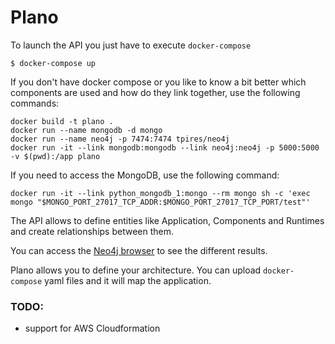 # Plano



To launch the API you just have to execute `docker-compose`

```
$ docker-compose up
```

If you don't have docker compose or you like to know a bit better which components are used and how do they link together, use the following commands:

```
docker build -t plano .
docker run --name mongodb -d mongo
docker run --name neo4j -p 7474:7474 tpires/neo4j
docker run -it --link mongodb:mongodb --link neo4j:neo4j -p 5000:5000 -v $(pwd):/app plano
```

If you need to access the MongoDB, use the following command:

```
docker run -it --link python_mongodb_1:mongo --rm mongo sh -c 'exec mongo "$MONGO_PORT_27017_TCP_ADDR:$MONGO_PORT_27017_TCP_PORT/test"'

```

The API allows to define entities like Application, Components and Runtimes and create relationships between them.

You can access the [Neo4j browser](https://localhost:7474) to see the different results.

Plano allows you to define your architecture. You can upload `docker-compose` yaml files and it will map the application.

### TODO:

* support for AWS Cloudformation
